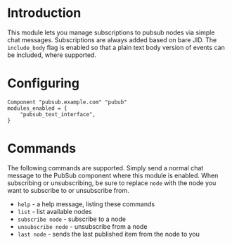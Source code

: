 # Introduction

This module lets you manage subscriptions to pubsub nodes via simple
chat messages. Subscriptions are always added based on bare JID. The
`include_body` flag is enabled so that a plain text body version of
events can be included, where supported.

# Configuring

``` {.lua}
Component "pubsub.example.com" "pubub"
modules_enabled = {
    "pubsub_text_interface",
}
```

# Commands

The following commands are supported. Simply send a normal chat message
to the PubSub component where this module is enabled. When subscribing
or unsubscribing, be sure to replace `node` with the node you want to
subscribe to or unsubscribe from.

-   `help` - a help message, listing these commands
-   `list` - list available nodes
-   `subscribe node` - subscribe to a node
-   `unsubscribe node` - unsubscribe from a node
-   `last node` - sends the last published item from the node to you

